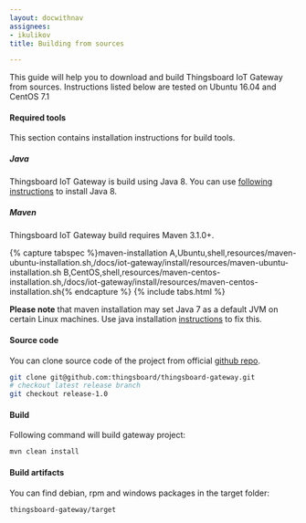 ```yaml
---
layout: docwithnav
assignees:
- ikulikov
title: Building from sources

---
```


This guide will help you to download and build Thingsboard IoT Gateway from sources. Instructions listed below are tested on Ubuntu 16.04 and CentOS 7.1

#### Required tools

This section contains installation instructions for build tools.

##### Java

Thingsboard IoT Gateway is build using Java 8. You can use [following instructions](/docs/iot-gateway/install/linux#step-1-install-java-8) to install Java 8.

##### Maven

Thingsboard IoT Gateway build requires Maven 3.1.0+.

{% capture tabspec %}maven-installation
A,Ubuntu,shell,resources/maven-ubuntu-installation.sh,/docs/iot-gateway/install/resources/maven-ubuntu-installation.sh
B,CentOS,shell,resources/maven-centos-installation.sh,/docs/iot-gateway/install/resources/maven-centos-installation.sh{% endcapture %}
{% include tabs.html %}

**Please note** that maven installation may set Java 7 as a default JVM on certain Linux machines. 
Use java installation [instructions](#java) to fix this. 

#### Source code

You can clone source code of the project from official [github repo](https://github.com/thingsboard/thingsboard-gateway).

```bash
git clone git@github.com:thingsboard/thingsboard-gateway.git
# checkout latest release branch
git checkout release-1.0
```

#### Build

Following command will build gateway project:

```bash
mvn clean install
```

#### Build artifacts

You can find debian, rpm and windows packages in the target folder:
 
```bash
thingsboard-gateway/target
```
 